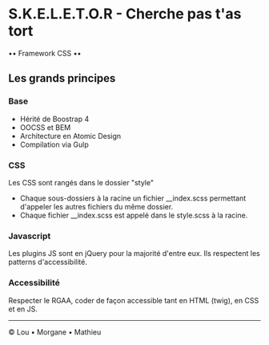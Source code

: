 # S.K.E.L.E.T.O.R - Cherche pas t'as tort

•• Framework CSS ••

## Les grands principes

### Base
- Hérité de Boostrap 4
- OOCSS et BEM 
- Architecture en Atomic Design
- Compilation via Gulp

### CSS
Les CSS sont rangés dans le dossier "style"
- Chaque sous-dossiers à la racine un fichier __index.scss permettant d'appeler les autres fichiers du même dossier.
- Chaque fichier __index.scss est appelé dans le style.scss à la racine.

### Javascript
Les plugins JS sont en jQuery pour la majorité d'entre eux. 
Ils respectent les patterns d'accessibilité.

### Accessibilité
Respecter le RGAA, coder de façon accessible tant en HTML (twig), en CSS et en JS.

<hr>

© Lou • Morgane • Mathieu